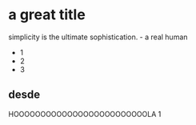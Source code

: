 # a great title

simplicity is the ultimate sophistication.
	- a real human

- 1
- 2
- 3

## desde

HOOOOOOOOOOOOOOOOOOOOOOOOOLA 1
